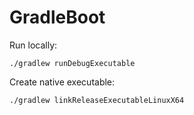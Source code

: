 # GradleBoot

Run locally:
```
./gradlew runDebugExecutable
```

Create native executable:
```
./gradlew linkReleaseExecutableLinuxX64
```
